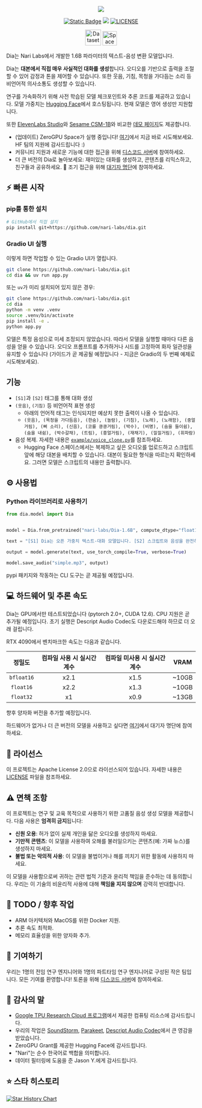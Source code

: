 <p align="center">
<a href="https://github.com/nari-labs/dia">
<img src="./dia/static/images/banner.png">
</a>
</p>
<p align="center">
<a href="https://tally.so/r/meokbo" target="_blank"><img alt="Static Badge" src="https://img.shields.io/badge/Join-Waitlist-white?style=for-the-badge"></a>
<a href="https://discord.gg/yBrqQ9Dd" target="_blank"><img src="https://img.shields.io/badge/Discord-Join%20Chat-7289DA?logo=discord&style=for-the-badge"></a>
<a href="https://github.com/nari-labs/dia/blob/main/LICENSE" target="_blank"><img src="https://img.shields.io/badge/License-Apache_2.0-blue.svg?style=for-the-badge" alt="LICENSE"></a>
</p>
<p align="center">
<a href="https://huggingface.co/nari-labs/Dia-1.6B"><img src="https://huggingface.co/datasets/huggingface/badges/resolve/main/model-on-hf-lg-dark.svg" alt="Dataset on HuggingFace" height=42 ></a>
<a href="https://huggingface.co/spaces/nari-labs/Dia-1.6B"><img src="https://huggingface.co/datasets/huggingface/badges/resolve/main/open-in-hf-spaces-lg-dark.svg" alt="Space on HuggingFace" height=38></a>
</p>

Dia는 Nari Labs에서 개발한 1.6B 파라미터의 텍스트-음성 변환 모델입니다.

Dia는 **대본에서 직접 매우 사실적인 대화를 생성**합니다. 오디오를 기반으로 출력을 조절할 수 있어 감정과 톤을 제어할 수 있습니다. 또한 웃음, 기침, 목청을 가다듬는 소리 등 비언어적 의사소통도 생성할 수 있습니다.

연구를 가속화하기 위해 사전 학습된 모델 체크포인트와 추론 코드를 제공하고 있습니다. 모델 가중치는 [Hugging Face](https://huggingface.co/nari-labs/Dia-1.6B)에서 호스팅됩니다. 현재 모델은 영어 생성만 지원합니다.

또한 [ElevenLabs Studio](https://elevenlabs.io/studio)와 [Sesame CSM-1B](https://github.com/SesameAILabs/csm)와 비교한 [데모 페이지](https://yummy-fir-7a4.notion.site/dia)도 제공합니다.

- (업데이트) ZeroGPU Space가 실행 중입니다! [여기](https://huggingface.co/spaces/nari-labs/Dia-1.6B)에서 지금 바로 시도해보세요. HF 팀의 지원에 감사드립니다 :)
- 커뮤니티 지원과 새로운 기능에 대한 접근을 위해 [디스코드 서버](https://discord.gg/yBrqQ9Dd)에 참여하세요.
- 더 큰 버전의 Dia로 놀아보세요: 재미있는 대화를 생성하고, 콘텐츠를 리믹스하고, 친구들과 공유하세요. 🔮 조기 접근을 위해 [대기자 명단](https://tally.so/r/meokbo)에 참여하세요.

## ⚡️ 빠른 시작

### pip를 통한 설치

```bash
# GitHub에서 직접 설치
pip install git+https://github.com/nari-labs/dia.git
```

### Gradio UI 실행

이렇게 하면 작업할 수 있는 Gradio UI가 열립니다.

```bash
git clone https://github.com/nari-labs/dia.git
cd dia && uv run app.py
```

또는 `uv`가 미리 설치되어 있지 않은 경우:

```bash
git clone https://github.com/nari-labs/dia.git
cd dia
python -m venv .venv
source .venv/bin/activate
pip install -e .
python app.py
```

모델은 특정 음성으로 미세 조정되지 않았습니다. 따라서 모델을 실행할 때마다 다른 음성을 얻을 수 있습니다.
오디오 프롬프트를 추가하거나 시드를 고정하여 화자 일관성을 유지할 수 있습니다 (가이드가 곧 제공될 예정입니다 - 지금은 Gradio의 두 번째 예제로 시도해보세요).

## 기능

- `[S1]`과 `[S2]` 태그를 통해 대화 생성
- `(웃음)`, `(기침)` 등 비언어적 표현 생성
  - 아래의 언어적 태그는 인식되지만 예상치 못한 출력이 나올 수 있습니다.
  - `(웃음), (목청을 가다듬음), (한숨), (놀람), (기침), (노래), (노래함), (중얼거림), (삐 소리), (신음), (코를 킁킁거림), (박수), (비명), (숨을 들이쉼), (숨을 내쉼), (박수갈채), (트림), (흥얼거림), (재채기), (낄낄거림), (휘파람)`
- 음성 복제. 자세한 내용은 [`example/voice_clone.py`](example/voice_clone.py)를 참조하세요.
  - Hugging Face 스페이스에서는 복제하고 싶은 오디오를 업로드하고 스크립트 앞에 해당 대본을 배치할 수 있습니다. 대본이 필요한 형식을 따르는지 확인하세요. 그러면 모델은 스크립트의 내용만 출력합니다.

## ⚙️ 사용법

### Python 라이브러리로 사용하기

```python
from dia.model import Dia


model = Dia.from_pretrained("nari-labs/Dia-1.6B", compute_dtype="float16")

text = "[S1] Dia는 오픈 가중치 텍스트-대화 모델입니다. [S2] 스크립트와 음성을 완전히 제어할 수 있습니다. [S1] 와. 놀랍네요. (웃음) [S2] GitHub나 Hugging Face에서 지금 바로 시도해보세요."

output = model.generate(text, use_torch_compile=True, verbose=True)

model.save_audio("simple.mp3", output)
```

pypi 패키지와 작동하는 CLI 도구는 곧 제공될 예정입니다.

## 💻 하드웨어 및 추론 속도

Dia는 GPU에서만 테스트되었습니다 (pytorch 2.0+, CUDA 12.6). CPU 지원은 곧 추가될 예정입니다.
초기 실행은 Descript Audio Codec도 다운로드해야 하므로 더 오래 걸립니다.

RTX 4090에서 벤치마크한 속도는 다음과 같습니다.

| 정밀도 | 컴파일 사용 시 실시간 계수 | 컴파일 미사용 시 실시간 계수 | VRAM |
|:-:|:-:|:-:|:-:|
| `bfloat16` | x2.1 | x1.5 | ~10GB |
| `float16` | x2.2 | x1.3 | ~10GB |
| `float32` | x1 | x0.9 | ~13GB |

향후 양자화 버전을 추가할 예정입니다.

하드웨어가 없거나 더 큰 버전의 모델을 사용하고 싶다면 [여기](https://tally.so/r/meokbo)에서 대기자 명단에 참여하세요.

## 🪪 라이선스

이 프로젝트는 Apache License 2.0으로 라이선스되어 있습니다. 자세한 내용은 [LICENSE](LICENSE) 파일을 참조하세요.

## ⚠️ 면책 조항

이 프로젝트는 연구 및 교육 목적으로 사용하기 위한 고품질 음성 생성 모델을 제공합니다. 다음 사용은 **엄격히 금지**됩니다:

- **신원 오용**: 허가 없이 실제 개인을 닮은 오디오를 생성하지 마세요.
- **기만적 콘텐츠**: 이 모델을 사용하여 오해를 불러일으키는 콘텐츠(예: 가짜 뉴스)를 생성하지 마세요.
- **불법 또는 악의적 사용**: 이 모델을 불법이거나 해를 끼치기 위한 활동에 사용하지 마세요.

이 모델을 사용함으로써 귀하는 관련 법적 기준과 윤리적 책임을 준수하는 데 동의합니다. 우리는 이 기술의 비윤리적 사용에 대해 **책임을 지지 않으며** 강력히 반대합니다.

## 🔭 TODO / 향후 작업

- ARM 아키텍처와 MacOS를 위한 Docker 지원.
- 추론 속도 최적화.
- 메모리 효율성을 위한 양자화 추가.

## 🤝 기여하기

우리는 1명의 전임 연구 엔지니어와 1명의 파트타임 연구 엔지니어로 구성된 작은 팀입니다. 모든 기여를 환영합니다!
토론을 위해 [디스코드 서버](https://discord.gg/yBrqQ9Dd)에 참여하세요.

## 🤗 감사의 말

- [Google TPU Research Cloud 프로그램](https://sites.research.google/trc/about/)에서 제공한 컴퓨팅 리소스에 감사드립니다.
- 우리의 작업은 [SoundStorm](https://arxiv.org/abs/2305.09636), [Parakeet](https://jordandarefsky.com/blog/2024/parakeet/), [Descript Audio Codec](https://github.com/descriptinc/descript-audio-codec)에서 큰 영감을 받았습니다.
- ZeroGPU Grant를 제공한 Hugging Face에 감사드립니다.
- "Nari"는 순수 한국어로 백합을 의미합니다.
- 데이터 필터링에 도움을 준 Jason Y.에게 감사드립니다.

## ⭐ 스타 히스토리

<a href="https://www.star-history.com/#nari-labs/dia&Date">
 <picture>
   <source media="(prefers-color-scheme: dark)" srcset="https://api.star-history.com/svg?repos=nari-labs/dia&type=Date&theme=dark" />
   <source media="(prefers-color-scheme: light)" srcset="https://api.star-history.com/svg?repos=nari-labs/dia&type=Date" />
   <img alt="Star History Chart" src="https://api.star-history.com/svg?repos=nari-labs/dia&type=Date" />
 </picture>
</a>
